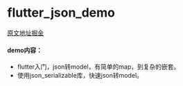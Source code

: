# flutter_json_demo
[原文地址掘金](https://juejin.im/post/5b5d782ae51d45191c7e7fb3)
#### demo内容： 
* flutter入门，json转model，有简单的map，到复杂的嵌套。  
* 使用json_serializable库，快速json转model。

